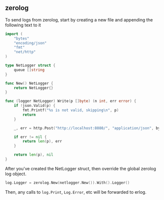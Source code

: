 ## zerolog

To send logs from zerolog, start by creating a new file and appending the following text to it

```go
import (
	"bytes"
	"encoding/json"
	"fmt"
	"net/http"
)

type NetLogger struct {
	queue []string
}

func New() NetLogger {
	return NetLogger{}
}

func (logger NetLogger) Write(p []byte) (n int, err error) {
	if !json.Valid(p) {
		fmt.Printf("%s is not valid, skipping\n", p)
		return
	}

	_, err = http.Post("http://localhost:8080/", "application/json", bytes.NewBuffer(p))

	if err != nil {
		return len(p), err
	}

	return len(p), nil
}
```

After you've created the NetLogger struct, then override the global zerolog log object.

```go
log.Logger = zerolog.New(netlogger.New()).With().Logger()
```

Then, any calls to `log.Print`, `Log.Error`, etc will be forwarded to erlog.
